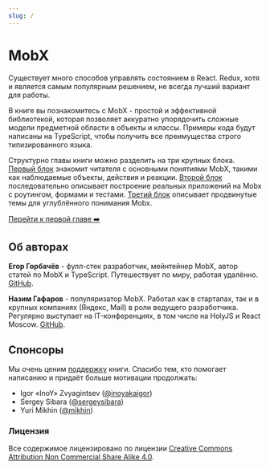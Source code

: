 ```yaml
---
slug: /
---
```


# MobX

Существует много способов управлять состоянием в React. Redux, хотя и является самым популярным решением, не всегда лучший вариант для работы.

В книге вы познакомитесь с MobX - простой и эффективной библиотекой, которая позволяет аккуратно упорядочить сложные модели предметной области в объекты и классы. Примеры кода будут написаны на TypeScript, чтобы получить все преимущества строго типизированного языка.

Структурно главы книги можно разделить на три крупных блока. [Первый блок](/installation) знакомит читателя с основными понятиями MobX, такими как наблюдаемые объекты, действия и реакции. [Второй блок](/practice) последовательно описывает построение реальных приложений на Mobx с роутингом, формами и тестами. [Третий блок](/advanced) описывает продвинутые темы для углублённого понимания Mobx.

[Перейти к первой главе ➡️](/installation)

## Об авторах

**Егор Горбачёв** - фулл-стек разработчик, мейнтейнер MobX, автор статей по MobX и TypeScript. Путешествует по миру, работая удалённо. [GitHub](https://github.com/kubk).

**Назим Гафаров** - популяризатор MobX. Работал как в стартапах, так и в крупных компаниях (Яндекс, Mail) в роли ведущего разработчика. Регулярно выступает на IT-конференциях, в том числе на HolyJS и React Moscow. [GitHub](https://github.com/zapolnoch).

## Спонсоры

Мы очень ценим [поддержку](https://mobx-cookbook.github.io/support) книги. Спасибо тем, кто помогает написанию и придаёт больше мотивации продолжать:

- Igor «InoY» Zvyagintsev ([@inoyakaigor](https://github.com/inoyakaigor))
- Sergey Sibara ([@sergeysibara](https://github.com/sergeysibara))
- Yuri Mikhin ([@mikhin](https://github.com/mikhin))

### Лицензия

Все содержимое лицензировано по лицензии [Creative Commons Attribution Non Commercial Share Alike 4.0](https://creativecommons.org/licenses/by-nc-sa/4.0/deed.ru).
